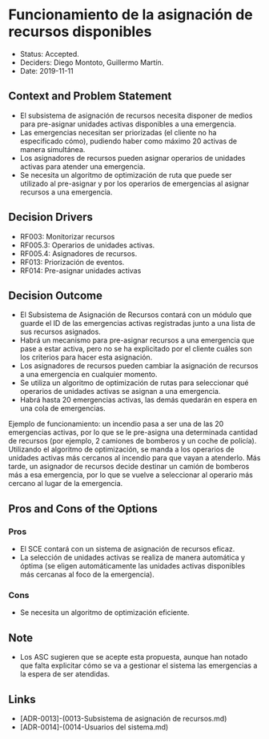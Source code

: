 # Funcionamiento de la asignación de recursos disponibles

* Status: Accepted.
* Deciders: Diego Montoto, Guillermo Martín.
* Date: 2019-11-11


## Context and Problem Statement
* El subsistema de asignación de recursos necesita disponer de medios para pre-asignar unidades activas disponibles a una emergencia.
* Las emergencias necesitan ser priorizadas (el cliente no ha especificado cómo), pudiendo haber como máximo 20 activas de manera simultánea.
* Los asignadores de recursos pueden asignar operarios de unidades activas para atender una emergencia.
* Se necesita un algoritmo de optimización de ruta que puede ser utilizado al pre-asignar y por los operarios de emergencias al asignar recursos a una emergencia.

## Decision Drivers
* RF003: Monitorizar recursos
* RF005.3: Operarios de unidades activas.
* RF005.4: Asignadores de recursos.
* RF013: Priorización de eventos.
* RF014: Pre-asignar unidades activas

## Decision Outcome
* El Subsistema de Asignación de Recursos contará con un módulo que guarde el ID de las emergencias activas registradas junto a una lista de sus recursos asignados.
* Habrá un mecanismo para pre-asignar recursos a una emergencia que pase a estar activa, pero no se ha explicitado por el cliente cuáles son los criterios para hacer esta asignación.
* Los asignadores de recursos pueden cambiar la asignación de recursos a una emergencia en cualquier momento.
* Se utiliza un algoritmo de optimización de rutas para seleccionar qué operarios de unidades activas se asignan a una emergencia.
* Habrá hasta 20 emergencias activas, las demás quedarán en espera en una cola de emergencias.

Ejemplo de funcionamiento: un incendio pasa a ser una de las 20 emergencias activas, por lo que se le pre-asigna una determinada cantidad de recursos (por ejemplo, 2 camiones de bomberos y un coche de policía). Utilizando el algoritmo de optimización, se manda a los operarios de unidades activas más cercanos al incendio para que vayan a atenderlo. Más tarde, un asignador de recursos decide destinar un camión de bomberos más a esa emergencia, por lo que se vuelve a seleccionar al operario más cercano al lugar de la emergencia.

## Pros and Cons of the Options

### Pros
* El SCE contará con un sistema de asignación de recursos eficaz.
* La selección de unidades activas se realiza de manera automática y óptima (se eligen automáticamente las unidades activas disponibles más cercanas al foco de la emergencia).

### Cons
* Se necesita un algoritmo de optimización eficiente.

## Note
* Los ASC sugieren que se acepte esta propuesta, aunque han notado que falta explicitar cómo se va a gestionar el sistema las emergencias a la espera de ser atendidas.

## Links

* [ADR-0013]-(0013-Subsistema de asignación de recursos.md)
* [ADR-0014]-(0014-Usuarios del sistema.md)

